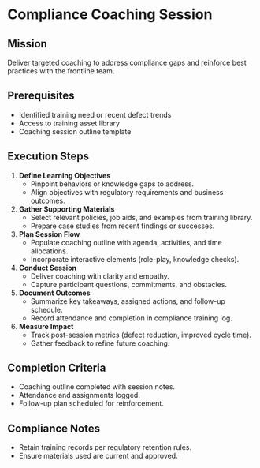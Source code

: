 <!-- Powered by BMAD™ Core -->

# Compliance Coaching Session

## Mission

Deliver targeted coaching to address compliance gaps and reinforce best practices with the frontline team.

## Prerequisites

- Identified training need or recent defect trends
- Access to training asset library
- Coaching session outline template

## Execution Steps

1. **Define Learning Objectives**
   - Pinpoint behaviors or knowledge gaps to address.
   - Align objectives with regulatory requirements and business outcomes.
2. **Gather Supporting Materials**
   - Select relevant policies, job aids, and examples from training library.
   - Prepare case studies from recent findings or successes.
3. **Plan Session Flow**
   - Populate coaching outline with agenda, activities, and time allocations.
   - Incorporate interactive elements (role-play, knowledge checks).
4. **Conduct Session**
   - Deliver coaching with clarity and empathy.
   - Capture participant questions, commitments, and obstacles.
5. **Document Outcomes**
   - Summarize key takeaways, assigned actions, and follow-up schedule.
   - Record attendance and completion in compliance training log.
6. **Measure Impact**
   - Track post-session metrics (defect reduction, improved cycle time).
   - Gather feedback to refine future coaching.

## Completion Criteria

- Coaching outline completed with session notes.
- Attendance and assignments logged.
- Follow-up plan scheduled for reinforcement.

## Compliance Notes

- Retain training records per regulatory retention rules.
- Ensure materials used are current and approved.
